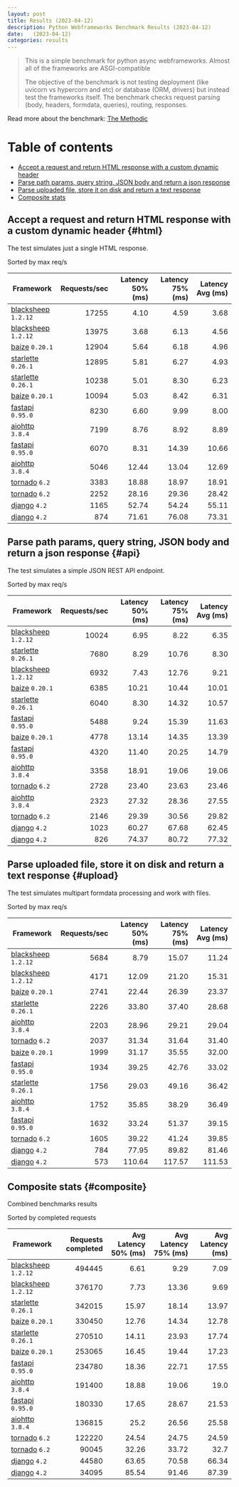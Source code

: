 ```yaml
---
layout: post
title: Results (2023-04-12)
description: Python Webframeworks Benchmark Results (2023-04-12)
date:   (2023-04-12)
categories: results
---
```


<script src="https://cdn.jsdelivr.net/npm/chart.js@3.2.1/dist/chart.min.js"></script>

> This is a simple benchmark for python async webframeworks. Almost all of the
> frameworks are ASGI-compatible 
> 
> The objective of the benchmark is not testing deployment (like uvicorn vs
> hypercorn and etc) or database (ORM, drivers) but instead test the frameworks
> itself. The benchmark checks request parsing (body, headers, formdata,
> queries), routing, responses.

Read more about the benchmark: [The Methodic](/py-frameworks-bench/about/)

# Table of contents

* [Accept a request and return HTML response with a custom dynamic header](#html)
* [Parse path params, query string, JSON body and return a json response](#api)
* [Parse uploaded file, store it on disk and return a text response](#upload)
* [Composite stats ](#composite)

<canvas id="chart" style="margin-bottom: 2em"></canvas>
<script>
    let ctx = document.getElementById('chart').getContext('2d');
    let myChart = new Chart(ctx, {
        type: 'bar',
        data: {
            labels: ['blacksheep','blacksheep','starlette','baize','starlette','baize','fastapi','aiohttp','fastapi','aiohttp','tornado','tornado','django','django',],
            datasets: [
                {
                    label: 'Single HTML response (req/s)',
                    data: ['17255','13975','12904','12895','10238','10094','8230','7199','6070','5046','3383','2252','1165','874',],
                    backgroundColor: [
                        '#b9ddf1', '#afd6ed', '#a5cfe9', '#9bc7e4', '#92c0df', '#89b8da', '#80b0d5',
                    ].reverse()
                },
                {
                    label: 'Work with JSON (req/s)',
                    data: ['10024','7680','6932','6385','6040','5488','4778','4320','3358','2728','2323','2146','1023','826',],
                    backgroundColor: [
                        '#b3e0a6', '#a5db96', '#98d687', '#8ed07f', '#85ca77', '#7dc370', '#75bc69',
                    ].reverse()
                },
                {
                    label: 'Upload file (req/s)',
                    data: ['5684','4171','2741','2226','2203','2037','1999','1934','1756','1752','1632','1605','784','573',],
                    backgroundColor: [
                        '#ffc685', '#fcbe75', '#f9b665', '#f7ae54', '#f5a645', '#f59c3c', '#f49234', 
                    ].reverse()
                },
            ]
        }
    });
</script>

##  Accept a request and return HTML response with a custom dynamic header {#html}

The test simulates just a single HTML response.

Sorted by max req/s

| Framework | Requests/sec | Latency 50% (ms) | Latency 75% (ms) | Latency Avg (ms) |
| --------- | -----------: | ---------------: | ---------------: | ---------------: |
| [blacksheep](https://pypi.org/project/blacksheep/) `1.2.12` | 17255 | 4.10 | 4.59 | 3.68
| [blacksheep](https://pypi.org/project/blacksheep/) `1.2.12` | 13975 | 3.68 | 6.13 | 4.56
| [baize](https://pypi.org/project/baize/) `0.20.1` | 12904 | 5.64 | 6.18 | 4.96
| [starlette](https://pypi.org/project/starlette/) `0.26.1` | 12895 | 5.81 | 6.27 | 4.93
| [starlette](https://pypi.org/project/starlette/) `0.26.1` | 10238 | 5.01 | 8.30 | 6.23
| [baize](https://pypi.org/project/baize/) `0.20.1` | 10094 | 5.03 | 8.42 | 6.31
| [fastapi](https://pypi.org/project/fastapi/) `0.95.0` | 8230 | 6.60 | 9.99 | 8.00
| [aiohttp](https://pypi.org/project/aiohttp/) `3.8.4` | 7199 | 8.76 | 8.92 | 8.89
| [fastapi](https://pypi.org/project/fastapi/) `0.95.0` | 6070 | 8.31 | 14.39 | 10.66
| [aiohttp](https://pypi.org/project/aiohttp/) `3.8.4` | 5046 | 12.44 | 13.04 | 12.69
| [tornado](https://pypi.org/project/tornado/) `6.2` | 3383 | 18.88 | 18.97 | 18.91
| [tornado](https://pypi.org/project/tornado/) `6.2` | 2252 | 28.16 | 29.36 | 28.42
| [django](https://pypi.org/project/django/) `4.2` | 1165 | 52.74 | 54.24 | 55.11
| [django](https://pypi.org/project/django/) `4.2` | 874 | 71.61 | 76.08 | 73.31


## Parse path params, query string, JSON body and return a json response  {#api}
The test simulates a simple JSON REST API endpoint.  

Sorted by max req/s

| Framework | Requests/sec | Latency 50% (ms) | Latency 75% (ms) | Latency Avg (ms) |
| --------- | -----------: | ---------------: | ---------------: | ---------------: |
| [blacksheep](https://pypi.org/project/blacksheep/) `1.2.12` | 10024 | 6.95 | 8.22 | 6.35
| [starlette](https://pypi.org/project/starlette/) `0.26.1` | 7680 | 8.29 | 10.76 | 8.30
| [blacksheep](https://pypi.org/project/blacksheep/) `1.2.12` | 6932 | 7.43 | 12.76 | 9.21
| [baize](https://pypi.org/project/baize/) `0.20.1` | 6385 | 10.21 | 10.44 | 10.01
| [starlette](https://pypi.org/project/starlette/) `0.26.1` | 6040 | 8.30 | 14.32 | 10.57
| [fastapi](https://pypi.org/project/fastapi/) `0.95.0` | 5488 | 9.24 | 15.39 | 11.63
| [baize](https://pypi.org/project/baize/) `0.20.1` | 4778 | 13.14 | 14.35 | 13.39
| [fastapi](https://pypi.org/project/fastapi/) `0.95.0` | 4320 | 11.40 | 20.25 | 14.79
| [aiohttp](https://pypi.org/project/aiohttp/) `3.8.4` | 3358 | 18.91 | 19.06 | 19.06
| [tornado](https://pypi.org/project/tornado/) `6.2` | 2728 | 23.40 | 23.63 | 23.46
| [aiohttp](https://pypi.org/project/aiohttp/) `3.8.4` | 2323 | 27.32 | 28.36 | 27.55
| [tornado](https://pypi.org/project/tornado/) `6.2` | 2146 | 29.39 | 30.56 | 29.82
| [django](https://pypi.org/project/django/) `4.2` | 1023 | 60.27 | 67.68 | 62.45
| [django](https://pypi.org/project/django/) `4.2` | 826 | 74.37 | 80.72 | 77.32


## Parse uploaded file, store it on disk and return a text response  {#upload}
The test simulates multipart formdata processing and work with files.  

Sorted by max req/s

| Framework | Requests/sec | Latency 50% (ms) | Latency 75% (ms) | Latency Avg (ms) |
| --------- | -----------: | ---------------: | ---------------: | ---------------: |
| [blacksheep](https://pypi.org/project/blacksheep/) `1.2.12` | 5684 | 8.79 | 15.07 | 11.24
| [blacksheep](https://pypi.org/project/blacksheep/) `1.2.12` | 4171 | 12.09 | 21.20 | 15.31
| [baize](https://pypi.org/project/baize/) `0.20.1` | 2741 | 22.44 | 26.39 | 23.37
| [starlette](https://pypi.org/project/starlette/) `0.26.1` | 2226 | 33.80 | 37.40 | 28.68
| [aiohttp](https://pypi.org/project/aiohttp/) `3.8.4` | 2203 | 28.96 | 29.21 | 29.04
| [tornado](https://pypi.org/project/tornado/) `6.2` | 2037 | 31.34 | 31.64 | 31.40
| [baize](https://pypi.org/project/baize/) `0.20.1` | 1999 | 31.17 | 35.55 | 32.00
| [fastapi](https://pypi.org/project/fastapi/) `0.95.0` | 1934 | 39.25 | 42.76 | 33.02
| [starlette](https://pypi.org/project/starlette/) `0.26.1` | 1756 | 29.03 | 49.16 | 36.42
| [aiohttp](https://pypi.org/project/aiohttp/) `3.8.4` | 1752 | 35.85 | 38.29 | 36.49
| [fastapi](https://pypi.org/project/fastapi/) `0.95.0` | 1632 | 33.24 | 51.37 | 39.15
| [tornado](https://pypi.org/project/tornado/) `6.2` | 1605 | 39.22 | 41.24 | 39.85
| [django](https://pypi.org/project/django/) `4.2` | 784 | 77.95 | 89.82 | 81.46
| [django](https://pypi.org/project/django/) `4.2` | 573 | 110.64 | 117.57 | 111.53


## Composite stats {#composite}
Combined benchmarks results

Sorted by completed requests

| Framework | Requests completed | Avg Latency 50% (ms) | Avg Latency 75% (ms) | Avg Latency (ms) |
| --------- | -----------------: | -------------------: | -------------------: | ---------------: |
| [blacksheep](https://pypi.org/project/blacksheep/) `1.2.12` | 494445 | 6.61 | 9.29 | 7.09
| [blacksheep](https://pypi.org/project/blacksheep/) `1.2.12` | 376170 | 7.73 | 13.36 | 9.69
| [starlette](https://pypi.org/project/starlette/) `0.26.1` | 342015 | 15.97 | 18.14 | 13.97
| [baize](https://pypi.org/project/baize/) `0.20.1` | 330450 | 12.76 | 14.34 | 12.78
| [starlette](https://pypi.org/project/starlette/) `0.26.1` | 270510 | 14.11 | 23.93 | 17.74
| [baize](https://pypi.org/project/baize/) `0.20.1` | 253065 | 16.45 | 19.44 | 17.23
| [fastapi](https://pypi.org/project/fastapi/) `0.95.0` | 234780 | 18.36 | 22.71 | 17.55
| [aiohttp](https://pypi.org/project/aiohttp/) `3.8.4` | 191400 | 18.88 | 19.06 | 19.0
| [fastapi](https://pypi.org/project/fastapi/) `0.95.0` | 180330 | 17.65 | 28.67 | 21.53
| [aiohttp](https://pypi.org/project/aiohttp/) `3.8.4` | 136815 | 25.2 | 26.56 | 25.58
| [tornado](https://pypi.org/project/tornado/) `6.2` | 122220 | 24.54 | 24.75 | 24.59
| [tornado](https://pypi.org/project/tornado/) `6.2` | 90045 | 32.26 | 33.72 | 32.7
| [django](https://pypi.org/project/django/) `4.2` | 44580 | 63.65 | 70.58 | 66.34
| [django](https://pypi.org/project/django/) `4.2` | 34095 | 85.54 | 91.46 | 87.39

